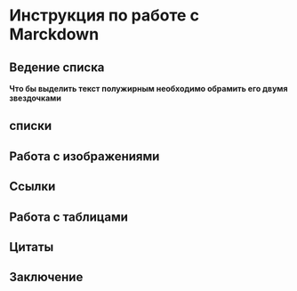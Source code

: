 # Инструкция по работе с Marckdown 


## Ведение списка 

**Что бы выделить текст полужирным необходимо обрамить его двумя звездочками**
## списки

## Работа с изображениями 

## Ссылки 

## Работа с таблицами 

## Цитаты 

## Заключение